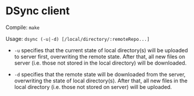 # DSync client

Compile: `make`

Usage: `dsync (-u|-d) [/local/directory/:remoteRepo...]`

* `-u` specifies that the current state of local directory(s) will be uploaded to server first, overwriting the remote state. After that, all new files on server (i.e. those not stored in the local directory) will be downloaded.

* `-d` specifies that the remote state will be downloaded from the server, overwriting the state of local directory(s). After that, all new files in the local directory (i.e. those not stored on server) will be uploaded.
